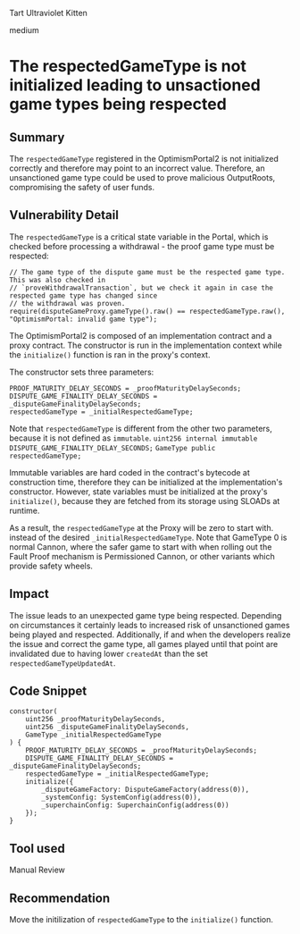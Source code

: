 Tart Ultraviolet Kitten

medium

# The respectedGameType is not initialized leading to unsactioned game types being respected

## Summary

The `respectedGameType` registered in the OptimismPortal2 is not initialized correctly and therefore may point to an incorrect value. Therefore, an unsanctioned game type could be used to prove malicious OutputRoots, compromising the safety of user funds.

## Vulnerability Detail

The `respectedGameType` is a critical state variable in the Portal, which is checked before processing a withdrawal - the proof game type must be respected:

```solidity
// The game type of the dispute game must be the respected game type. This was also checked in
// `proveWithdrawalTransaction`, but we check it again in case the respected game type has changed since
// the withdrawal was proven.
require(disputeGameProxy.gameType().raw() == respectedGameType.raw(), "OptimismPortal: invalid game type");
```

The OptimismPortal2 is composed of an implementation contract and a proxy contract. The constructor is run in the implementation context while the `initialize()` function is ran in the proxy's context.

The constructor sets three parameters:
```solidity
PROOF_MATURITY_DELAY_SECONDS = _proofMaturityDelaySeconds;
DISPUTE_GAME_FINALITY_DELAY_SECONDS = _disputeGameFinalityDelaySeconds;
respectedGameType = _initialRespectedGameType;
```

Note  that `respectedGameType` is different from the other two parameters, because it is not defined as `immutable`. 
`uint256 internal immutable DISPUTE_GAME_FINALITY_DELAY_SECONDS;`
`GameType public respectedGameType;`

Immutable variables are hard coded in the contract's bytecode at construction time, therefore they can be initialized at the implementation's constructor.
However, state variables must be initialized at the proxy's `initialize()`, because they are fetched from its storage using SLOADs at runtime.

As a result, the `respectedGameType` at the Proxy will be zero to start with. instead of the desired `_initialRespectedGameType`.
Note that GameType 0 is normal Cannon, where the safer game to start with when rolling out the Fault Proof mechanism is Permissioned Cannon, or other variants which provide safety wheels. 

## Impact

The issue leads to an unexpected game type being respected. Depending on circumstances it certainly leads to increased risk of unsanctioned games being played and respected. Additionally, if and when the developers realize the issue and correct the game type, all games played until that point are invalidated due to having lower `createdAt` than the set `respectedGameTypeUpdatedAt`.

## Code Snippet

```solidity
constructor(
    uint256 _proofMaturityDelaySeconds,
    uint256 _disputeGameFinalityDelaySeconds,
    GameType _initialRespectedGameType
) {
    PROOF_MATURITY_DELAY_SECONDS = _proofMaturityDelaySeconds;
    DISPUTE_GAME_FINALITY_DELAY_SECONDS = _disputeGameFinalityDelaySeconds;
    respectedGameType = _initialRespectedGameType;
    initialize({
        _disputeGameFactory: DisputeGameFactory(address(0)),
        _systemConfig: SystemConfig(address(0)),
        _superchainConfig: SuperchainConfig(address(0))
    });
}
```

## Tool used

Manual Review

## Recommendation

Move the initilization of `respectedGameType` to the `initialize()` function.
